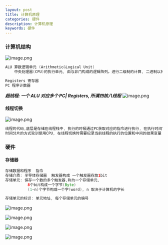 ```yaml
---
layout: post
title: 计算机原理
categories: 硬件
description: 计算机原理
keywords: 硬件
---
```


<meta name="referrer" content="no-referrer"/>

### 计算机结构

![image.png](https://cdn.nlark.com/yuque/0/2021/png/659846/1637982258287-49caa973-2c78-462d-aa2d-e925d7d9d116.png#clientId=u9d2f4983-dd7d-4&from=paste&height=226&id=uaa31d07d&margin=%5Bobject%20Object%5D&name=image.png&originHeight=313&originWidth=701&originalType=binary&ratio=1&size=31364&status=done&style=none&taskId=u2b9ee5c1-0364-4ea6-8425-4fd7aa93da5&width=505.5)

```java
ALU 算数逻辑单元 (Arithmetic&Logical Unit)
    中央处理器(CPU)的执行单元, 由与非门构成的逻辑阵列。进行二级制的计算, 二进制以补码的形式来表示。

Registers 寄存器
PC 程序计数器


```

**_超线程: 一个 ALU 对应多个 PC| Registers, 所谓四核八线程_**
![image.png](https://cdn.nlark.com/yuque/0/2021/png/659846/1637982684941-aef6e0a5-bb9d-4def-9457-c07edaa2eeef.png#clientId=ua059ae58-5464-4&from=paste&height=193&id=u1e71ffe8&margin=%5Bobject%20Object%5D&name=image.png&originHeight=210&originWidth=581&originalType=binary&ratio=1&size=16793&status=done&style=none&taskId=u05467960-81ce-4588-a152-62355f98dba&width=533.5)

#### 线程切换

![image.png](https://cdn.nlark.com/yuque/0/2021/png/659846/1637983079049-6d7a7281-d52b-43cb-950b-1da203a49408.png#clientId=ua059ae58-5464-4&from=paste&height=272&id=u3d406df0&margin=%5Bobject%20Object%5D&name=image.png&originHeight=271&originWidth=511&originalType=binary&ratio=1&size=25352&status=done&style=none&taskId=u43ae333f-7608-4e76-9756-685786ae20e&width=512.5)

```java
线程的代码,底层是存储在线程栈中, 执行的时候通过PC获取对应的指令进行执行, 在执行时间T1后发生线程切换,去执行线程2, 线程1,2通过
时间分片的方式轮训使用CPU, 在线程切换时需要纪录当前线程的执行的位置和中间的结果变量 到内存中, 在线程恢复是便于恢复现场。
```

### 硬件

#### 存储器

```java
存储数据和程序  指令
存储介质: 半导体存储器  触发器构成 一个触发器存放1bit
存储单元: 保存一个数的多个触发器,称为一个存储单元,
		  8个bit构成一个字节(Byte)
          (1~n)个字节构成一个字(word), n 取决于计算机的字长

存储单元的标识: 单元地址, 每个存储单元的编号
```

![image.png](https://cdn.nlark.com/yuque/0/2021/png/659846/1638007158551-d82025f9-dd5a-43ca-b812-4e84f74f644d.png#clientId=ua059ae58-5464-4&from=paste&height=387&id=u98e0e829&margin=%5Bobject%20Object%5D&name=image.png&originHeight=774&originWidth=1346&originalType=binary&ratio=1&size=1151207&status=done&style=none&taskId=u47c7f207-4baf-4992-98c9-f7fc19348a9&width=673)

![image.png](https://cdn.nlark.com/yuque/0/2021/png/659846/1638007181658-718e9506-1af4-4e44-8f3f-ea787d96aae6.png#clientId=ua059ae58-5464-4&from=paste&height=237&id=u9b3a7726&margin=%5Bobject%20Object%5D&name=image.png&originHeight=474&originWidth=1250&originalType=binary&ratio=1&size=745503&status=done&style=none&taskId=ue8ccedc1-b33d-45c7-a947-5000cb79a44&width=625)

![image.png](https://cdn.nlark.com/yuque/0/2021/png/659846/1638007235648-87d7ceea-f230-48ce-baca-7942e44ef707.png#clientId=ua059ae58-5464-4&from=paste&height=319&id=ucbc90535&margin=%5Bobject%20Object%5D&name=image.png&originHeight=638&originWidth=1184&originalType=binary&ratio=1&size=796287&status=done&style=none&taskId=u8d300a8f-4f90-4078-a934-7d6046a497a&width=592)

![image.png](https://cdn.nlark.com/yuque/0/2021/png/659846/1638007265900-2459db0d-72b0-45d7-bd19-2e9519dec71a.png#clientId=ua059ae58-5464-4&from=paste&height=385&id=ud655be48&margin=%5Bobject%20Object%5D&name=image.png&originHeight=770&originWidth=1276&originalType=binary&ratio=1&size=1119525&status=done&style=none&taskId=uf7c52649-a109-43ac-b794-4ccc39e6ca8&width=638)
